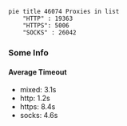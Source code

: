 
```mermaid
pie title 46074 Proxies in list
    "HTTP" : 19363
    "HTTPS": 5006
    "SOCKS" : 26042
```

### Some Info
#### Average Timeout

- mixed: 3.1s
- http: 1.2s
- https: 8.4s
- socks: 4.6s